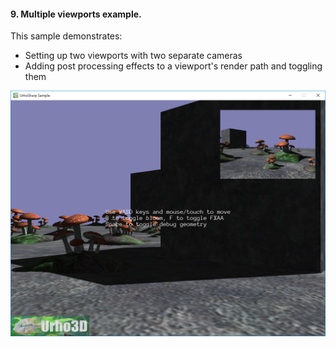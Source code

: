 #### 9. Multiple viewports example.

This sample demonstrates:
- Setting up two viewports with two separate cameras
- Adding post processing effects to a viewport's render path and toggling them

![Screenshot](Screenshot.png)